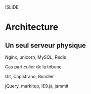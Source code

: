 !SLIDE

# Architecture #
## Un seul serveur physique ##

Nginx, unicorn, MySQL, Redis

Cas particulier de la tribune

Git, Capistrano, Bundler

jQuery, markitup, IE9.js, jammit
